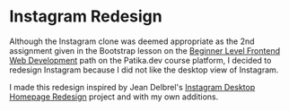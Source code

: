 # Instagram Redesign

Although the Instagram clone was deemed appropriate as the 2nd assignment given in the Bootstrap lesson on the [Beginner Level Frontend Web Development](https://app.patika.dev/paths/baslangic-seviye-frontend-web-development-patikasi) path on the Patika.dev course platform, I decided to redesign Instagram because I did not like the desktop view of Instagram.

I made this redesign inspired by Jean Delbrel's [Instagram Desktop Homepage Redesign](https://dribbble.com/shots/5469179-Instagram-Desktop-Homepage) project and with my own additions.
